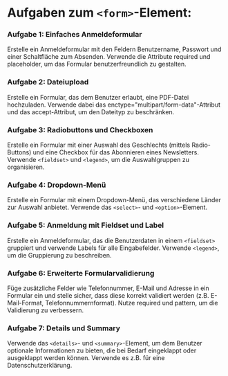 # Aufgaben zum `<form>`-Element:

### Aufgabe 1: Einfaches Anmeldeformular

Erstelle ein Anmeldeformular mit den Feldern Benutzername, Passwort und einer Schaltfläche zum Absenden. Verwende die Attribute required und placeholder, um das Formular benutzerfreundlich zu gestalten.

### Aufgabe 2: Dateiupload

Erstelle ein Formular, das dem Benutzer erlaubt, eine PDF-Datei hochzuladen. Verwende dabei das enctype="multipart/form-data"-Attribut und das accept-Attribut, um den Dateityp zu beschränken.

### Aufgabe 3: Radiobuttons und Checkboxen

Erstelle ein Formular mit einer Auswahl des Geschlechts (mittels Radio-Buttons) und eine Checkbox für das Abonnieren eines Newsletters. Verwende `<fieldset>` und `<legend>`, um die Auswahlgruppen zu organisieren.

### Aufgabe 4: Dropdown-Menü

Erstelle ein Formular mit einem Dropdown-Menü, das verschiedene Länder zur Auswahl anbietet. Verwende das `<select>`- und `<option>`-Element.

### Aufgabe 5: Anmeldung mit Fieldset und Label

Erstelle ein Anmeldeformular, das die Benutzerdaten in einem `<fieldset>` gruppiert und verwende Labels für alle Eingabefelder. Verwende `<legend>`, um die Gruppierung zu beschreiben.

### Aufgabe 6: Erweiterte Formularvalidierung

Füge zusätzliche Felder wie Telefonnummer, E-Mail und Adresse in ein Formular ein und stelle sicher, dass diese korrekt validiert werden (z.B. E-Mail-Format, Telefonnummernformat). Nutze required und pattern, um die Validierung zu verbessern.

### Aufgabe 7: Details und Summary

Verwende das `<details>`- und `<summary>`-Element, um dem Benutzer optionale Informationen zu bieten, die bei Bedarf eingeklappt oder ausgeklappt werden können. Verwende es z.B. für eine Datenschutzerklärung.